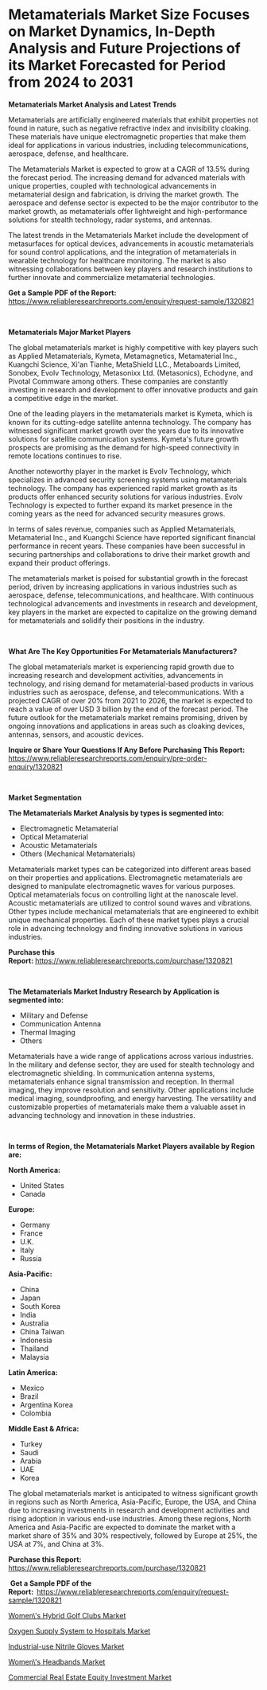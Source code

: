 <p><h1>Metamaterials Market Size Focuses on Market Dynamics, In-Depth Analysis and Future Projections of its Market Forecasted for Period from 2024 to 2031</h1></p><p><strong>Metamaterials Market Analysis and Latest Trends</strong></p>
<p><p>Metamaterials are artificially engineered materials that exhibit properties not found in nature, such as negative refractive index and invisibility cloaking. These materials have unique electromagnetic properties that make them ideal for applications in various industries, including telecommunications, aerospace, defense, and healthcare.</p><p>The Metamaterials Market is expected to grow at a CAGR of 13.5% during the forecast period. The increasing demand for advanced materials with unique properties, coupled with technological advancements in metamaterial design and fabrication, is driving the market growth. The aerospace and defense sector is expected to be the major contributor to the market growth, as metamaterials offer lightweight and high-performance solutions for stealth technology, radar systems, and antennas.</p><p>The latest trends in the Metamaterials Market include the development of metasurfaces for optical devices, advancements in acoustic metamaterials for sound control applications, and the integration of metamaterials in wearable technology for healthcare monitoring. The market is also witnessing collaborations between key players and research institutions to further innovate and commercialize metamaterial technologies.</p></p>
<p><strong>Get a Sample PDF of the Report:&nbsp;</strong> <a href="https://www.reliableresearchreports.com/enquiry/request-sample/1320821">https://www.reliableresearchreports.com/enquiry/request-sample/1320821</a></p>
<p>&nbsp;</p>
<p><strong>Metamaterials Major Market Players</strong></p>
<p><p>The global metamaterials market is highly competitive with key players such as Applied Metamaterials, Kymeta, Metamagnetics, Metamaterial Inc., Kuangchi Science, Xi'an Tianhe, MetaShield LLC., Metaboards Limited, Sonobex, Evolv Technology, Metasonixx Ltd. (Metasonics), Echodyne, and Pivotal Commware among others. These companies are constantly investing in research and development to offer innovative products and gain a competitive edge in the market.</p><p>One of the leading players in the metamaterials market is Kymeta, which is known for its cutting-edge satellite antenna technology. The company has witnessed significant market growth over the years due to its innovative solutions for satellite communication systems. Kymeta's future growth prospects are promising as the demand for high-speed connectivity in remote locations continues to rise.</p><p>Another noteworthy player in the market is Evolv Technology, which specializes in advanced security screening systems using metamaterials technology. The company has experienced rapid market growth as its products offer enhanced security solutions for various industries. Evolv Technology is expected to further expand its market presence in the coming years as the need for advanced security measures grows.</p><p>In terms of sales revenue, companies such as Applied Metamaterials, Metamaterial Inc., and Kuangchi Science have reported significant financial performance in recent years. These companies have been successful in securing partnerships and collaborations to drive their market growth and expand their product offerings.</p><p>The metamaterials market is poised for substantial growth in the forecast period, driven by increasing applications in various industries such as aerospace, defense, telecommunications, and healthcare. With continuous technological advancements and investments in research and development, key players in the market are expected to capitalize on the growing demand for metamaterials and solidify their positions in the industry.</p></p>
<p>&nbsp;</p>
<p><strong>What Are The Key Opportunities For Metamaterials Manufacturers?</strong></p>
<p><p>The global metamaterials market is experiencing rapid growth due to increasing research and development activities, advancements in technology, and rising demand for metamaterial-based products in various industries such as aerospace, defense, and telecommunications. With a projected CAGR of over 20% from 2021 to 2026, the market is expected to reach a value of over USD 3 billion by the end of the forecast period. The future outlook for the metamaterials market remains promising, driven by ongoing innovations and applications in areas such as cloaking devices, antennas, sensors, and acoustic devices.</p></p>
<p><strong>Inquire or Share Your Questions If Any Before Purchasing This Report:</strong> <a href="https://www.reliableresearchreports.com/enquiry/pre-order-enquiry/1320821">https://www.reliableresearchreports.com/enquiry/pre-order-enquiry/1320821</a></p>
<p>&nbsp;</p>
<p><strong>Market Segmentation</strong></p>
<p><strong>The Metamaterials Market Analysis by types is segmented into:</strong></p>
<p><ul><li>Electromagnetic Metamaterial</li><li>Optical Metamaterial</li><li>Acoustic Metamaterials</li><li>Others (Mechanical Metamaterials)</li></ul></p>
<p><p>Metamaterials market types can be categorized into different areas based on their properties and applications. Electromagnetic metamaterials are designed to manipulate electromagnetic waves for various purposes. Optical metamaterials focus on controlling light at the nanoscale level. Acoustic metamaterials are utilized to control sound waves and vibrations. Other types include mechanical metamaterials that are engineered to exhibit unique mechanical properties. Each of these market types plays a crucial role in advancing technology and finding innovative solutions in various industries.</p></p>
<p><strong>Purchase this Report:&nbsp;</strong><a href="https://www.reliableresearchreports.com/purchase/1320821">https://www.reliableresearchreports.com/purchase/1320821</a></p>
<p>&nbsp;</p>
<p><strong>The Metamaterials Market Industry Research by Application is segmented into:</strong></p>
<p><ul><li>Military and Defense</li><li>Communication Antenna</li><li>Thermal Imaging</li><li>Others</li></ul></p>
<p><p>Metamaterials have a wide range of applications across various industries. In the military and defense sector, they are used for stealth technology and electromagnetic shielding. In communication antenna systems, metamaterials enhance signal transmission and reception. In thermal imaging, they improve resolution and sensitivity. Other applications include medical imaging, soundproofing, and energy harvesting. The versatility and customizable properties of metamaterials make them a valuable asset in advancing technology and innovation in these industries.</p></p>
<p>&nbsp;</p>
<p><strong>In terms of Region, the Metamaterials Market Players available by Region are:</strong></p>
<p>
    <p> <strong> North America: </strong>
        <ul>
            <li>United States</li>
            <li>Canada</li>
        </ul>
        </p> 
    <p> <strong> Europe: </strong>
        <ul>
            <li>Germany</li>
            <li>France</li>
            <li>U.K.</li>
            <li>Italy</li>
            <li>Russia</li>
        </ul>
        </p> 
    <p> <strong> Asia-Pacific: </strong>
        <ul>
            <li>China</li>
            <li>Japan</li>
            <li>South Korea</li>
            <li>India</li>
            <li>Australia</li>
            <li>China Taiwan</li>
            <li>Indonesia</li>
            <li>Thailand</li>
            <li>Malaysia</li>
        </ul>
        </p> 
    <p> <strong> Latin America: </strong>
        <ul>
            <li>Mexico</li>
            <li>Brazil</li>
            <li>Argentina Korea</li>
            <li>Colombia</li>
        </ul>
        </p> 
    <p> <strong> Middle East & Africa: </strong>
        <ul>
            <li>Turkey</li>
            <li>Saudi</li>
            <li>Arabia</li>
            <li>UAE</li>
            <li>Korea</li>
        </ul>
    </p>
    </p>
<p><p>The global metamaterials market is anticipated to witness significant growth in regions such as North America, Asia-Pacific, Europe, the USA, and China due to increasing investments in research and development activities and rising adoption in various end-use industries. Among these regions, North America and Asia-Pacific are expected to dominate the market with a market share of 35% and 30% respectively, followed by Europe at 25%, the USA at 7%, and China at 3%.</p></p>
<p><strong>Purchase this Report: </strong><a href="https://www.reliableresearchreports.com/purchase/1320821">https://www.reliableresearchreports.com/purchase/1320821</a></p>
<p>&nbsp;<strong>Get a Sample PDF of the Report:&nbsp;&nbsp;</strong><a href="https://www.reliableresearchreports.com/enquiry/request-sample/1320821">https://www.reliableresearchreports.com/enquiry/request-sample/1320821</a></p>
<p><strong></strong></p>
<p><p><a href="https://fuschia-pecorino-a6d.notion.site/Insights-into-Women-s-Hybrid-Golf-Clubs-Market-Size-Analysing-Market-Share-Trends-and-Growth-fro-b2b469acc7f24e309e919f17390e3d8f">Women\'s Hybrid Golf Clubs Market</a></p><p><a href="https://github.com/yemakinde/Market-Research-Report-List-1/blob/main/oxygen-supply-system-to-hospitals-market.md">Oxygen Supply System to Hospitals Market</a></p><p><a href="https://view.publitas.com/reportprime-1/global-industrial-use-nitrile-gloves-market-size-and-market-trends-insights-and-projections-from-2024-to-2031/">Industrial-use Nitrile Gloves Market</a></p><p><a href="https://florentine-yuzu-f42.notion.site/Women-s-Headbands-Market-A-Comprehensive-Report-of-its-Market-Share-Growth-Trends-2024-2031-e0d8bf0da9b5450c83797b15aefc9e84">Women\'s Headbands Market</a></p><p><a href="https://github.com/Alonsoolds3wq1d81czn8rbol/Market-Research-Report-List-1/blob/main/commercial-real-estate-equity-investment-market.md">Commercial Real Estate Equity Investment Market</a></p></p>